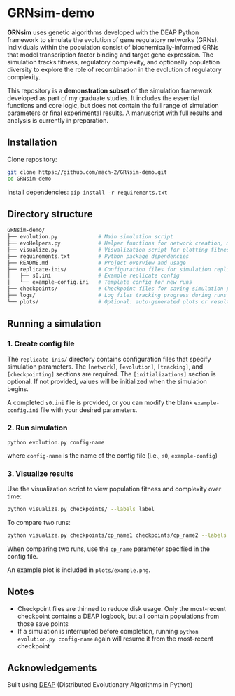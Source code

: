 # GRNsim-demo

**GRNsim** uses genetic algorithms developed with the DEAP Python framework to simulate the evolution of gene regulatory networks (GRNs). Individuals within the population consist of biochemically-informed GRNs that model transcription factor binding and target gene expression. The simulation tracks fitness, regulatory complexity, and optionally population diversity to explore the role of recombination in the evolution of regulatory complexity. 

This repository is a **demonstration subset** of the simulation framework developed as part of my graduate studies. It includes the essential functions and core logic, but does not contain the full range of simulation parameters or final experimental results. A manuscript with full results and analysis is currently in preparation.

## Installation 
Clone repository:
```bash 
git clone https://github.com/mach-2/GRNsim-demo.git 
cd GRNsim-demo
```
Install dependencies: 
`pip install -r requirements.txt`

## Directory structure 
```bash
GRNsim-demo/
├── evolution.py             # Main simulation script
├── evoHelpers.py            # Helper functions for network creation, mutation, evaluation, etc.
├── visualize.py             # Visualization script for plotting fitness and complexity
├── requirements.txt         # Python package dependencies
├── README.md                # Project overview and usage
├── replicate-inis/          # Configuration files for simulation replicates
│   ├── s0.ini               # Example replicate config
│   └── example-config.ini   # Template config for new runs
├── checkpoints/             # Checkpoint files for saving simulation progress (can be large)
├── logs/                    # Log files tracking progress during runs
└── plots/                   # Optional: auto-generated plots or results
```

## Running a simulation 

### 1. Create config file 
The `replicate-inis/` directory contains configuration files that specify simulation parameters. The `[network]`, `[evolution]`, `[tracking]`, and `[checkpointing]` sections are required. The `[initializations]` section is optional. If not provided, values will be initialized when the simulation begins. 

A completed `s0.ini` file is provided, or you can modify the blank `example-config.ini` file with your desired parameters. 

### 2. Run simulation
```
python evolution.py config-name
``` 
where `config-name` is the name of the config file (i.e., `s0`, `example-config`)

### 3. Visualize results 
Use the visualization script to view population fitness and complexity over time: 
```bash
python visualize.py checkpoints/ --labels label
```

To compare two runs: 
```bash 
python visualize.py checkpoints/cp_name1 checkpoints/cp_name2 --labels experiment1 experiment2
```
When comparing two runs, use the `cp_name` parameter specified in the config file. 

An example plot is included in `plots/example.png`.

## Notes 
* Checkpoint files are thinned to reduce disk usage. Only the most-recent checkpoint contains a DEAP logbook, but all contain populations from those save points 
* If a simulation is interrupted before completion, running `python evolution.py config-name` again will resume it from the most-recent checkpoint 

## Acknowledgements
Built using [DEAP](https://github.com/DEAP/deap) (Distributed Evolutionary Algorithms in Python)